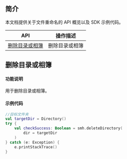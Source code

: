 ## 简介

本文档提供关于文件重命名的 API 概览以及 SDK 示例代码。

| API                                                          | 操作描述                         |
| ------------------------------------------------------------ | -------------------------------- |
| [删除目录或相簿](https://cloud.tencent.com/document/product/1339/71147) | 删除目录或相簿         |

## 删除目录或相簿

#### 功能说明

用于删除目录或相簿。

#### 示例代码

```kotlin
//目标文件夹
val targetDir = Directory()
try {
    val checkSuccess: Boolean = smh.deleteDirectory(
        dir = targetDir
    )
} catch (e: Exception) {
    e.printStackTrace()
}
```